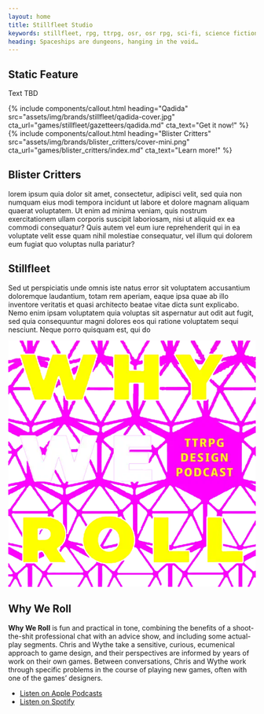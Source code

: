 ```yaml
---
layout: home
title: Stillfleet Studio
keywords: stillfleet, rpg, ttrpg, osr, osr rpg, sci-fi, science fiction, sci-fi rpg, science fiction rpg, grimdark, grimdark rpg, future rpg, space, outer space, space rpg, postfuture, wythe marschall, ethan gould, spindle, spin, stillfleeter, fleeter, voidminer, wayfarers, float city, archaetech, escheresque
heading: Spaceships are dungeons, hanging in the void…
---
```


<section data-content="masthead">
  <section data-content="lede">
    <h2>Static Feature</h2>
    <p>Text TBD</p>
  </section>

  <section class="callouts">
    {% include components/callout.html heading="Qadida" src="assets/img/brands/stillfleet/qadida-cover.jpg" cta_url="games/stillfleet/gazetteers/qadida.md" cta_text="Get it now!" %}
    {% include components/callout.html heading="Blister Critters" src="assets/img/brands/blister_critters/cover-mini.png" cta_url="games/blister_critters/index.md" cta_text="Learn more!" %}
  </section>
</section>

<section class="full-width" data-accent="blister_critters">
<h2>Blister Critters</h2>

<p>lorem ipsum quia dolor sit amet, consectetur, adipisci velit, sed quia non numquam eius modi tempora incidunt ut labore et dolore magnam aliquam quaerat voluptatem. Ut enim ad minima veniam, quis nostrum exercitationem ullam corporis suscipit laboriosam, nisi ut aliquid ex ea commodi consequatur? Quis autem vel eum iure reprehenderit qui in ea voluptate velit esse quam nihil molestiae consequatur, vel illum qui dolorem eum fugiat quo voluptas nulla pariatur?</p>
</section>

<section class="full-width" data-accent="stillfleet">
<h2>Stillfleet</h2>

<p>Sed ut perspiciatis unde omnis iste natus error sit voluptatem accusantium doloremque laudantium, totam rem aperiam, eaque ipsa quae ab illo inventore veritatis et quasi architecto beatae vitae dicta sunt explicabo. Nemo enim ipsam voluptatem quia voluptas sit aspernatur aut odit aut fugit, sed quia consequuntur magni dolores eos qui ratione voluptatem sequi nesciunt. Neque porro quisquam est, qui do</p>
</section>

<section class="full-width feature" id="why-we-roll">
  <img src="/assets/img/why-we-roll.png" />

  <article>
    <h2>Why We Roll</h2>
    <p><strong>Why We Roll</strong> is fun and practical in tone, combining the benefits of a shoot-the-shit professional chat with an advice show, and including some actual-play segments. Chris and Wythe take a sensitive, curious, ecumenical approach to game design, and their perspectives are informed by years of work on their own games. Between conversations, Chris and Wythe work through specific problems in the course of playing new games, often with one of the games’ designers.</p>
    <ul class="rowlist">
      <li><a href="https://podcasts.apple.com/us/podcast/why-we-roll/id1710405585" class="external apple-podcasts">Listen on Apple Podcasts</a></li>
      <li><a href="https://open.spotify.com/show/4S4FWpv9ptMUybjewdIDsX?si=233c7ac0cb5c4055" class="external spotify">Listen on Spotify</a></li>
    </ul>
  </article>
</section>